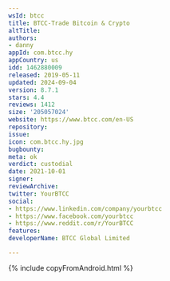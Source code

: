 ```yaml
---
wsId: btcc
title: BTCC-Trade Bitcoin & Crypto
altTitle: 
authors:
- danny
appId: com.btcc.hy
appCountry: us
idd: 1462880009
released: 2019-05-11
updated: 2024-09-04
version: 8.7.1
stars: 4.4
reviews: 1412
size: '205057024'
website: https://www.btcc.com/en-US
repository: 
issue: 
icon: com.btcc.hy.jpg
bugbounty: 
meta: ok
verdict: custodial
date: 2021-10-01
signer: 
reviewArchive: 
twitter: YourBTCC
social:
- https://www.linkedin.com/company/yourbtcc
- https://www.facebook.com/yourbtcc
- https://www.reddit.com/r/YourBTCC
features: 
developerName: BTCC Global Limited

---
```


 {% include copyFromAndroid.html %}
